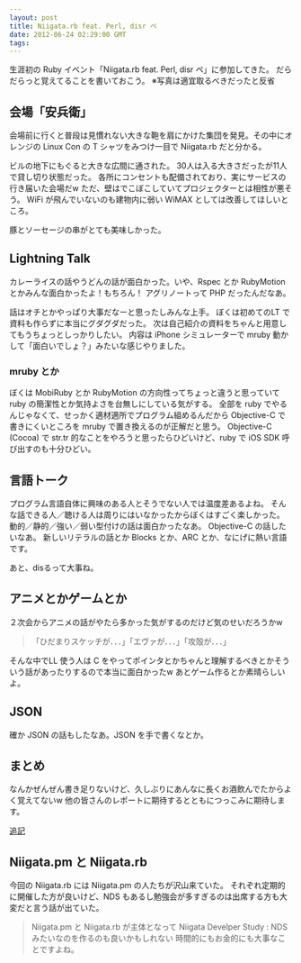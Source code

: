 ```yaml
---
layout: post
title: Niigata.rb feat. Perl, disr ペ
date: 2012-06-24 02:29:00 GMT
tags: 
---
```

生涯初の Ruby イベント「Niigata.rb feat. Perl, disr ペ」に参加してきた。
だらだらっと覚えてることを書いておこう。
※写真は適宜取るべきだったと反省

## 会場「安兵衛」
会場前に行くと普段は見慣れない大きな鞄を肩にかけた集団を発見。その中にオレンジの Linux Con の T シャツをみつけ一目で Niigata.rb だと分かる。

ビルの地下にもぐると大きな広間に通された。
30人は入る大きさだったが11人で貸し切り状態だった。
各所にコンセントも配備されており、実にサービスの行き届いた会場だw
ただ、壁はでこぼこしていてプロジェクターとは相性が悪そう。
WiFi が飛んでいないのも建物内に弱い WiMAX としては改善してほしいところ。

豚とソーセージの串がとても美味しかった。

## Lightning Talk
カレーライスの話やうどんの話が面白かった。いや、Rspec とか RubyMotion とかみんな面白かったよ！もちろん！
アグリノートって PHP だったんだなあ。

話はオチとかやっぱり大事だなーと思ったしみんな上手。
ぼくは初めてのLT で資料も作らずに本当にグダグダだった。
次は自己紹介の資料をちゃんと用意してもうちょっとしっかりしたい。
内容は iPhone シミュレーターで mruby 動かして「面白いでしょ？」みたいな感じやりました。


### mruby とか
ぼくは MobiRuby とか RubyMotion の方向性ってちょっと違うと思っていて ruby の簡潔性とか気持よさを台無しにしている気がする。
全部を ruby でやるんじゃなくて、せっかく適材適所でプログラム組めるんだから Objective-C で書きにくいところを mruby で置き換えるのが正解だと思う。
Objective-C (Cocoa) で str.tr 的なことをやろうと思ったらひどいけど、ruby で iOS SDK 呼び出すのも十分ひどい。

	
## 言語トーク
プログラム言語自体に興味のある人とそうでない人では温度差あるよね。
そんな話できる人／聴ける人は周りにはいなかったからぼくはすごく楽しかった。
動的／静的／強い／弱い型付けの話は面白かったなあ。
Objective-C の話したいなあ。
新しいリテラルの話とか Blocks とか、ARC とか、なにげに熱い言語です。

あと、disるって大事ね。

## アニメとかゲームとか
２次会からアニメの話がやたら多かった気がするのだけど気のせいだろうかw

>「ひだまりスケッチが．．．」「エヴァが．．．」「攻殻が．．．」

そんな中でLL 使う人は C をやってポインタとかちゃんと理解するべきとかそういう話があったりするので本当に面白かったw
あとゲーム作るとか素晴らしいよ。

## JSON
確か JSON の話もしたなあ。JSON を手で書くなとか。


## まとめ
なんかぜんぜん書き足りないけど、久しぶりにあんなに長くお酒飲んでたからよく覚えてないw
他の皆さんのレポートに期待するとともにつっこみに期待します。

<ins>追記</ins>
## Niigata.pm と Niigata.rb
今回の Niigata.rb には Niigata.pm の人たちが沢山来ていた。
それぞれ定期的に開催した方が良いけど、NDS もあるし勉強会が多すぎるのは出席する方も大変だと言う話が出ていた。
> Niigata.pm と Niigata.rb が主体となって Niigata Develper Study : NDS みたいなのを作るのも良いかもしれない
時間的にもお金的にも大事なことですよね。

